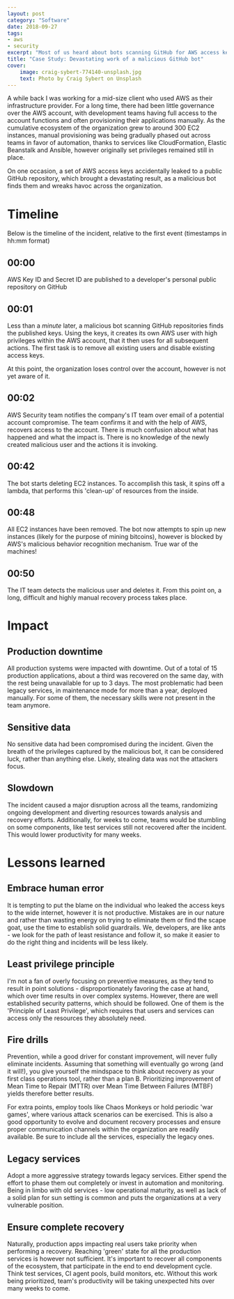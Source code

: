 ```yaml
---
layout: post
category: "Software"
date: 2018-09-27
tags:
- aws
- security
excerpt: "Most of us heard about bots scanning GitHub for AWS access keys. Read how in one organization leaked keys caused mayhem in a matter of minutes."
title: "Case Study: Devastating work of a malicious GitHub bot"
cover:
    image: craig-sybert-774140-unsplash.jpg
    text: Photo by Craig Sybert on Unsplash
---
```


A while back I was working for a mid-size client who used AWS as their infrastructure provider. For a long time, there had been little governance over the AWS account, with development teams having full access to the account functions and often provisioning their applications manually. As the cumulative ecosystem of the organization grew to around 300 EC2 instances, manual provisioning was being gradually phased out across teams in favor of automation, thanks to services like CloudFormation, Elastic Beanstalk and Ansible, however originally set privileges remained still in place.

On one occasion, a set of AWS access keys accidentally leaked to a public GitHub repository, which brought a devastating result, as a malicious bot finds them and wreaks havoc across the organization.

# Timeline

Below is the timeline of the incident, relative to the first event (timestamps in hh:mm format)

## 00:00
AWS Key ID and Secret ID are published to a developer's personal public repository on GitHub

## 00:01
Less than a *minute* later, a malicious bot scanning GitHub repositories finds the published keys. Using the keys, it creates its own AWS user with high privileges within the AWS account, that it then uses for all subsequent actions. The first task is to remove all existing users and disable existing access keys.

At this point, the organization loses control over the account, however is not yet aware of it.

## 00:02
AWS Security team notifies the company's IT team over email of a potential account compromise. The team confirms it and with the help of AWS, recovers access to the account. There is much confusion about what has happened and what the impact is. There is no knowledge of the newly created malicious user and the actions it is invoking.

## 00:42
The bot starts deleting EC2 instances. To accomplish this task, it spins off a lambda, that performs this 'clean-up' of resources from the inside.

## 00:48
All EC2 instances have been removed. The bot now attempts to spin up new instances (likely for the purpose of mining bitcoins), however is blocked by AWS's malicious behavior recognition mechanism. True war of the machines!

## 00:50
The IT team detects the malicious user and deletes it. From this point on, a long, difficult and highly manual recovery process takes place.

# Impact

## Production downtime
All production systems were impacted with downtime. Out of a total of 15 production applications, about a third was recovered on the same day, with the rest being unavailable for up to 3 days. The most problematic had been legacy services, in maintenance mode for more than a year, deployed manually. For some of them, the necessary skills were not present in the team anymore.

## Sensitive data
No sensitive data had been compromised during the incident. Given the breath of the privileges captured by the malicious bot, it can be considered luck, rather than anything else. Likely, stealing data was not the attackers focus.

## Slowdown
The incident caused a major disruption across all the teams, randomizing ongoing development and diverting resources towards analysis and recovery efforts. Additionally, for weeks to come, teams would be stumbling on some components, like test services still not recovered after the incident. This would lower productivity for many weeks.

# Lessons learned

## Embrace human error
It is tempting to put the blame on the individual who leaked the access keys to the wide internet, however it is not productive. Mistakes are in our nature and rather than wasting energy on trying to eliminate them or find the scape goat, use the time to establish solid guardrails. We, developers, are like ants - we look for the path of least resistance and follow it, so make it easier to do the right thing and incidents will be less likely.

## Least privilege principle
I'm not a fan of overly focusing on preventive measures, as they tend to result in point solutions - disproportionately favoring the case at hand, which over time results in over complex systems. However, there are well established security patterns, which should be followed. One of them is the 'Principle of Least Privilege', which requires that users and services can access only the resources they absolutely need.

## Fire drills
Prevention, while a good driver for constant improvement, will never fully eliminate incidents. Assuming that something will eventually go wrong (and it will!), you give yourself the mindspace to think about recovery as your first class operations tool, rather than a plan B. Prioritizing improvement of Mean Time to Repair (MTTR) over Mean Time Between Failures (MTBF) yields therefore better results.

For extra points, employ tools like Chaos Monkeys or hold periodic 'war games', where various attack scenarios can be exercised. This is also a good opportunity to evolve and document recovery processes and ensure proper communication channels within the organization are readily available. Be sure to include all the services, especially the legacy ones.

## Legacy services
Adopt a more aggressive strategy towards legacy services. Either spend the effort to phase them out completely or invest in automation and monitoring. Being in limbo with old services - low operational maturity, as well as lack of a solid plan for sun setting is common and puts the organizations at a very vulnerable position.

## Ensure complete recovery
Naturally, production apps impacting real users take priority when performing a recovery. Reaching 'green' state for all the production services is however not sufficient. It's important to recover all components of the ecosystem, that participate in the end to end development cycle. Think test services, CI agent pools, build monitors, etc. Without this work being prioritized, team's productivity will be taking unexpected hits over many weeks to come.